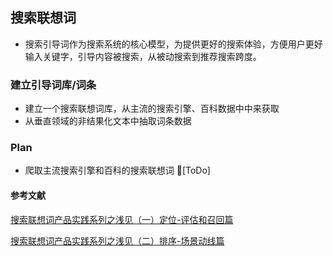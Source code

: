 ## 搜索联想词
* 搜索引导词作为搜索系统的核心模型，为提供更好的搜索体验，方便用户更好输入关键字，引导内容被搜索，从被动搜索到推荐搜索跨度。
### 建立引导词库/词条
* 建立一个搜索联想词库，从主流的搜索引擎、百科数据中中来获取
* 从垂直领域的非结果化文本中抽取词条数据
### Plan
* 爬取主流搜索引擎和百科的搜索联想词 :muscle:[ToDo]
#### 参考文献
[搜索联想词产品实践系列之浅见（一）定位-评估和召回篇](http://www.woshipm.com/operate/4613828.html)

[搜索联想词产品实践系列之浅见（二）排序-场景动线篇](http://www.woshipm.com/it/4614452.html)
